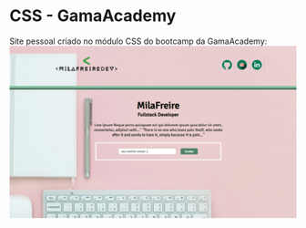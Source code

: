 # CSS - GamaAcademy
 Site pessoal criado no módulo CSS do bootcamp da GamaAcademy:
 <img src="https://github.com/Milafreire/CSS-GamaAcademy/blob/main/img/capa-apresenta%C3%A7%C3%A3o.png?raw=true">
